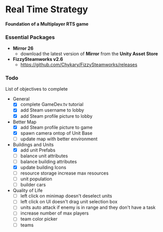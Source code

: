 # Real Time Strategy
#### Foundation of a Multiplayer RTS game

### Essential Packages 
- <strong>Mirror 26</strong>
	- download the latest version of <strong>Mirror</strong> from the <strong>Unity Asset Store</strong>
- <strong>FizzySteamworks v2.6</strong>
	- https://github.com/Chykary/FizzySteamworks/releases
	
### Todo
List of objectives to complete

- General
	- [x] complete GameDev.tv tutorial
	- [x] add Steam username to lobby
	- [x] add Steam profile picture to lobby
- Better Map
	- [x] add Steam profile picture to game
	- [x] spawn camera ontop of Unit Base
	- [ ] update map with better environment
- Buildings and Units
	- [x] add unit Prefabs
	- [ ] balance unit attributes
	- [ ] balance building attributes
	- [x] update building Icons
	- [ ] resource storage increase max resources
	- [ ] unit population
	- [ ] builder cars 
- Quality of Life
	- [ ] left click on minimap doesn't deselect units
	- [ ] left click on UI doesn't drag unit selection box
	- [ ] units auto attack if enemy is in range and they don't have a task
	- [ ] increase number of max players
	- [ ] team color picker
	- [ ] teams